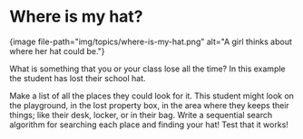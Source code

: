# Where is my hat?

{image file-path="img/topics/where-is-my-hat.png" alt="A girl thinks about where her hat could be."}

What is something that you or your class lose all the time? In this example the student has lost their school hat.

Make a list of all the places they could look for it. This student might look on the playground, in the lost property box, in the area where they keeps their things; like their desk, locker, or in their bag. Write a sequential search algorithm for searching each place and finding your hat! Test that it works!